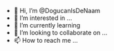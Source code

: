 - 👋 Hi, I’m @DogucanIsDeNaam
- 👀 I’m interested in ...
- 🌱 I’m currently learning 
- 💞️ I’m looking to collaborate on ...
- 📫 How to reach me ...

<!---
DogucanIsDeNaam/DogucanIsDeNaam is a ✨ special ✨ repository because its `README.md` (this file) appears on your GitHub profile.
You can click the Preview link to take a look at your changes.
--->
